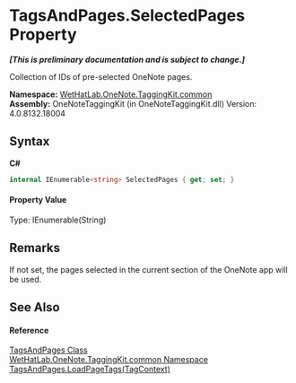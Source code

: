 # TagsAndPages.SelectedPages Property 
 _**\[This is preliminary documentation and is subject to change.\]**_

Collection of IDs of pre-selected OneNote pages.

**Namespace:**&nbsp;<a href="bcdbab9c-63d1-48a4-6937-af53fb8d9a55">WetHatLab.OneNote.TaggingKit.common</a><br />**Assembly:**&nbsp;OneNoteTaggingKit (in OneNoteTaggingKit.dll) Version: 4.0.8132.18004

## Syntax

**C#**<br />
``` C#
internal IEnumerable<string> SelectedPages { get; set; }
```


#### Property Value
Type: IEnumerable(String)

## Remarks
If not set, the pages selected in the current section of the OneNote app will be used.

## See Also


#### Reference
<a href="55690233-0343-b962-e73d-0385d0bc7865">TagsAndPages Class</a><br /><a href="bcdbab9c-63d1-48a4-6937-af53fb8d9a55">WetHatLab.OneNote.TaggingKit.common Namespace</a><br /><a href="b802a68e-5fa3-3ede-b373-27ff320361e6">TagsAndPages.LoadPageTags(TagContext)</a><br />